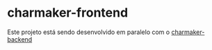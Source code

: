 # charmaker-frontend

Este projeto está sendo desenvolvido em paralelo com o [charmaker-backend](https://github.com/caiovelp/charmaker-backend)